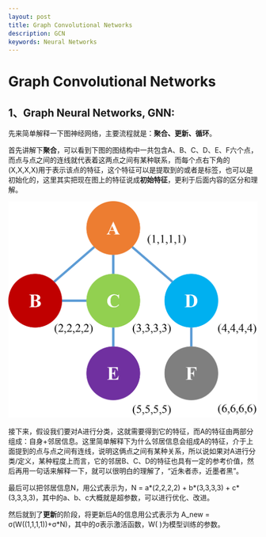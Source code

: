 ```yaml
---
layout: post
title: Graph Convolutional Networks
description: GCN
keywords: Neural Networks
---
```


# Graph Convolutional Networks

## 1、Graph Neural Networks, GNN:

先来简单解释一下图神经网络，主要流程就是：**聚合、更新、循环**。

首先讲解下**聚合**，可以看到下图的图结构中一共包含A、B、C、D、E、F六个点，而点与点之间的连线就代表着这两点之间有某种联系，而每个点右下角的(X,X,X,X)用于表示该点的特征，这个特征可以是提取到的或者是标签，也可以是初始化的，这里其实把现在图上的特征说成**初始特征**，更利于后面内容的区分和理解。

![image-20210602190239441](/assets/img/GNN_1.png)

接下来，假设我们要对A进行分类，这就需要得到它的特征，而A的特征由两部分组成：自身+邻居信息。这里简单解释下为什么邻居信息会组成A的特征，介于上面提到的点与点之间有连线，说明这俩点之间有某种关系，所以说如果对A进行分类/定义，某种程度上而言，它的邻居B、C、D的特征也具有一定的参考价值，然后再用一句话来解释一下，就可以很明白的理解了，“近朱者赤，近墨者黑”。

最后可以把邻居信息N，用公式表示为，N = a\*(2,2,2,2) + b\*(3,3,3,3) + c\*(3,3,3,3)，其中的a、b、c大概就是超参数，可以进行优化、改进。

然后就到了**更新**的阶段，将更新后A的信息用公式表示为 A_new =  σ(W((1,1,1,1))+σ*N)，其中的σ表示激活函数，W( )为模型训练的参数。





